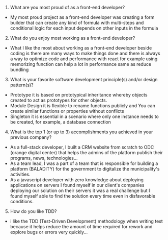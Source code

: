 
1. What are you most proud of as a front-end developer?
- My most proud project as a front-end developer was creating a form builder that can create any kind of formula with multi-steps and conditional logic for each input depends on other inputs in the formula

2. What do you enjoy most working as a front-end developer?
- What I like the most about working as a front-end developer beside coding is there are many ways to make things done and there is always a way to optimize code and performance 
with react for example using memorizing function can help a lot in performance same as reduce bundling


3. What is your favorite software development principle(s) and/or design pattern(s)?
- Prototype it is based on prototypical inheritance whereby objects created to act as prototypes for other objects.
- Module Design it is flexible to rename functions publicly and You can create similar functions or properties without conflicts
- Singleton it is essential in a scenario where only one instance needs to be created, for example, a database connection

4. What is the top 1 (or up to 3) accomplishments you achieved in your previous company?
- As a full-stack developer, I built a CRM website from scratch to ODC (orange digital center) that helps the admins of the platform publish their programs, news, technologies...
- As a team lead, I was a part of a team that is responsible for building a platform (BALADITY) for the government to digitalize the municipality's activities.
- As a javascript developer with zero knowledge about deploying applications on servers I found myself in our client's companies deploying our solution on their servers it was a real challenge 
  but I found myself able to find the solution every time even in disfavorable conditions.

5. How do you like TDD?
- i like the TDD (Test-Driven Development) methodology when writing test because it helps reduce the amount of time required for rework and explore bugs or errors very quickly...